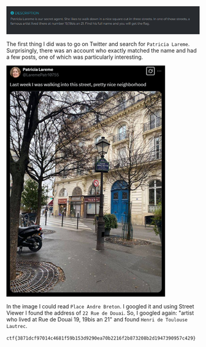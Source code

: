 <img src="https://github.com/raul-dunca/rocsc_2025_quals/blob/main/.assets/master-of-the-triple-residences_desciption.png">

The first thing I did was to go on Twitter and search for `Patricia Lareme`. Surprisingly, there was an account who exactly matched the name and had a few posts, one of which was particularly interesting. 

<img src="https://github.com/raul-dunca/rocsc_2025_quals/blob/main/.assets/master-of-the-triple-residences_helper.png">

In the image I could read `Place Andre Breton`. I googled it and using Street Viewer I found the address of `22 Rue de Douai`. So, I googled again: "artist who lived at Rue de Douai 19, 19bis an 21" and found `Henri de Toulouse Lautrec`.

`ctf{3871dcf97014c4681f59b153d9290ea70b2216f2b873208b2d1947390957c429}`